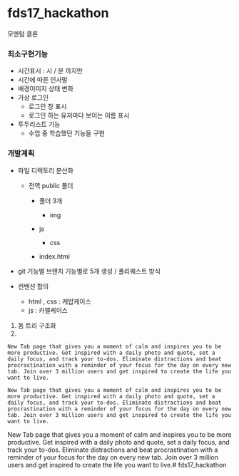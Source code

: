 # fds17_hackathon

모멘텀 클론

### 최소구현기능

- 시간표시 : 시 / 분 까지만 
- 시간에 따른 인사말 
- 배경이미지 상태 변화
- 가상 로그인 
  - 로그인 창 표시
  - 로그인 하는 유저마다 보이는 이름 표시
- 투두리스트 기능 
  - 수업 중 학습했던 기능들 구현

### 개발계획

- 파일 디렉토리 분산화
  - 전역 public 폴더 
    
    - 폴더 3개 
      - img
    - js
      - css
    
    -  index.html
  
- git 기능별 브랜치 기능별로 5개 생성 / 풀리퀘스트 방식
- 컨벤션 합의
  - html , css : 케밥케이스
  - js : 카멜케이스

1. 돔 트리 구조화
2. 



```
New Tab page that gives you a moment of calm and inspires you to be more productive. Get inspired with a daily photo and quote, set a daily focus, and track your to-dos. Eliminate distractions and beat procrastination with a reminder of your focus for the day on every new tab. Join over 3 million users and get inspired to create the life you want to live.
```

```
New Tab page that gives you a moment of calm and inspires you to be more productive. Get inspired with a daily photo and quote, set a daily focus, and track your to-dos. Eliminate distractions and beat procrastination with a reminder of your focus for the day on every new tab. Join over 3 million users and get inspired to create the life you want to live.
```

New Tab page that gives you a moment of calm and inspires you to be more productive. Get inspired with a daily photo and quote, set a daily focus, and track your to-dos. Eliminate distractions and beat procrastination with a reminder of your focus for the day on every new tab. Join over 3 million users and get inspired to create the life you want to live.# fds17_hackathon

